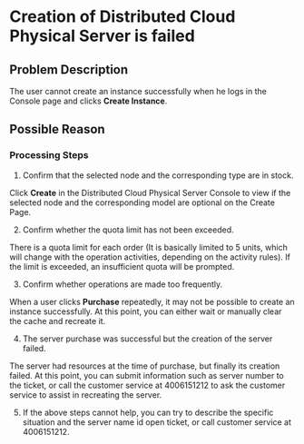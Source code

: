 # Creation of Distributed Cloud Physical Server is failed

## Problem Description

The user cannot create an instance successfully when he logs in the Console page and clicks **Create Instance**.

## Possible Reason
### Processing Steps

1. Confirm that the selected node and the corresponding type are in stock.

Click **Create** in the Distributed Cloud Physical Server Console to view if the selected node and the corresponding model are optional on the Create Page.

2. Confirm whether the quota limit has not been exceeded.

There is a quota limit for each order (It is basically limited to 5 units, which will change with the operation activities, depending on the activity rules). If the limit is exceeded, an insufficient quota will be prompted.

3. Confirm whether operations are made too frequently.

When a user clicks **Purchase** repeatedly, it may not be possible to create an instance successfully. At this point, you can either wait or manually clear the cache and recreate it.

4. The server purchase was successful but the creation of the server failed.

The server had resources at the time of purchase, but finally its creation failed. At this point, you can submit information such as server number to the ticket, or call the customer service at 4006151212 to ask the customer service to assist in recreating the server.

5. If the above steps cannot help, you can try to describe the specific situation and the server name id open ticket, or call customer service at 4006151212.
